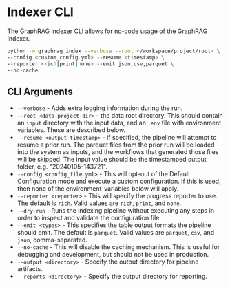 # Indexer CLI

The GraphRAG indexer CLI allows for no-code usage of the GraphRAG Indexer.

```bash
python -m graphrag index --verbose --root </workspace/project/root> \
--config <custom_config.yml> --resume <timestamp> \
--reporter <rich|print|none> --emit json,csv,parquet \
--no-cache
```

## CLI Arguments

- `--verbose` - Adds extra logging information during the run.
- `--root <data-project-dir>` - the data root directory. This should contain an `input` directory with the input data, and an `.env` file with environment variables. These are described below.
- `--resume <output-timestamp>` - if specified, the pipeline will attempt to resume a prior run. The parquet files from the prior run will be loaded into the system as inputs, and the workflows that generated those files will be skipped. The input value should be the timestamped output folder, e.g. "20240105-143721".
- `--config <config_file.yml>` - This will opt-out of the Default Configuration mode and execute a custom configuration. If this is used, then none of the environment-variables below will apply.
- `--reporter <reporter>` - This will specify the progress reporter to use. The default is `rich`. Valid values are `rich`, `print`, and `none`.
- `--dry-run` - Runs the indexing pipeline without executing any steps in order to inspect and validate the configuration file.
- `--emit <types>` - This specifies the table output formats the pipeline should emit. The default is `parquet`. Valid values are `parquet`, `csv`, and `json`, comma-separated.
- `--no-cache` - This will disable the caching mechanism. This is useful for debugging and development, but should not be used in production.
- `--output <directory>` - Specify the output directory for pipeline artifacts.
- `--reports <directory>` - Specify the output directory for reporting.
